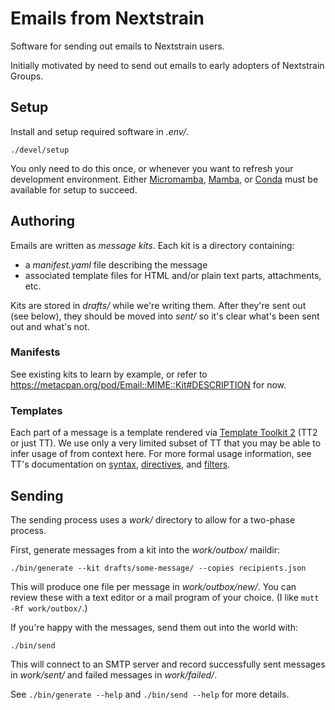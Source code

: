 # Emails from Nextstrain

Software for sending out emails to Nextstrain users.

Initially motivated by need to send out emails to early adopters of Nextstrain
Groups.


## Setup

Install and setup required software in _.env/_.

    ./devel/setup

You only need to do this once, or whenever you want to refresh your development
environment.  Either [Micromamba][], [Mamba][], or [Conda][] must be available
for setup to succeed.

[Micromamba]: https://mamba.readthedocs.io/page/user_guide/micromamba.html
[Mamba]: https://mamba.readthedocs.io
[Conda]: https://docs.conda.io/projects/conda/


## Authoring

Emails are written as _message kits_.  Each kit is a directory containing:

  - a _manifest.yaml_ file describing the message
  - associated template files for HTML and/or plain text parts, attachments, etc.

Kits are stored in _drafts/_ while we're writing them.  After they're sent out
(see below), they should be moved into _sent/_ so it's clear what's been sent
out and what's not.

### Manifests

See existing kits to learn by example, or refer to
<https://metacpan.org/pod/Email::MIME::Kit#DESCRIPTION> for now.

### Templates

Each part of a message is a template rendered via [Template Toolkit
2](https://template-toolkit.org) (TT2 or just TT).  We use only a very limited
subset of TT that you may be able to infer usage of from context here.  For
more formal usage information, see TT's documentation on
[syntax](http://template-toolkit.org/docs/manual/Syntax.html),
[directives](http://template-toolkit.org/docs/manual/Directives.html), and
[filters](http://template-toolkit.org/docs/manual/Filters.html).


## Sending

The sending process uses a _work/_ directory to allow for a two-phase process.

First, generate messages from a kit into the _work/outbox/_ maildir:

    ./bin/generate --kit drafts/some-message/ --copies recipients.json

This will produce one file per message in _work/outbox/new/_.  You can review
these with a text editor or a mail program of your choice.  (I like `mutt -Rf
work/outbox/`.)

If you're happy with the messages, send them out into the world with:

    ./bin/send

This will connect to an SMTP server and record successfully sent messages in
_work/sent/_ and failed messages in _work/failed/_.

See `./bin/generate --help` and `./bin/send --help` for more details.
